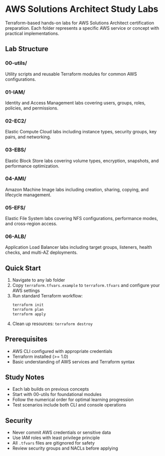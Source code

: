 # AWS Solutions Architect Study Labs

Terraform-based hands-on labs for AWS Solutions Architect certification preparation. Each folder represents a specific AWS service or concept with practical implementations.

## Lab Structure

### 00-utils/
Utility scripts and reusable Terraform modules for common AWS configurations.

### 01-IAM/
Identity and Access Management labs covering users, groups, roles, policies, and permissions.

### 02-EC2/
Elastic Compute Cloud labs including instance types, security groups, key pairs, and networking.

### 03-EBS/
Elastic Block Store labs covering volume types, encryption, snapshots, and performance optimization.

### 04-AMI/
Amazon Machine Image labs including creation, sharing, copying, and lifecycle management.

### 05-EFS/
Elastic File System labs covering NFS configurations, performance modes, and cross-region access.

### 06-ALB/
Application Load Balancer labs including target groups, listeners, health checks, and multi-AZ deployments.

## Quick Start
1. Navigate to any lab folder
2. Copy `terraform.tfvars.example` to `terraform.tfvars` and configure your AWS settings
3. Run standard Terraform workflow:
   ```bash
   terraform init
   terraform plan
   terraform apply
   ```
4. Clean up resources: `terraform destroy`

## Prerequisites
- AWS CLI configured with appropriate credentials
- Terraform installed (>= 1.0)
- Basic understanding of AWS services and Terraform syntax

## Study Notes
- Each lab builds on previous concepts
- Start with 00-utils for foundational modules
- Follow the numerical order for optimal learning progression
- Test scenarios include both CLI and console operations

## Security
- Never commit AWS credentials or sensitive data
- Use IAM roles with least privilege principle
- All `.tfvars` files are gitignored for safety
- Review security groups and NACLs before applying
